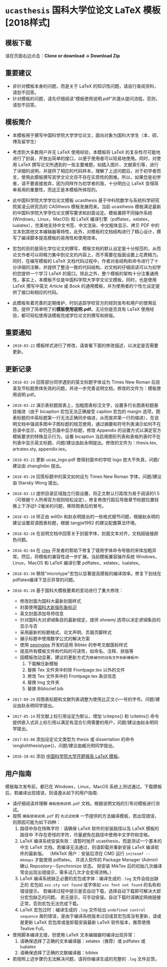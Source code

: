 # `ucasthesis` 国科大学位论文 LaTeX 模板 [2018样式]

## 模板下载

请在页面右边点击：**Clone or download -> Download Zip**

## 重要建议

* 非针对模板本身的问题，而是关于 LaTeX 的知识性问题，请自行查阅资料，请恕不回答。
* 针对模板的问题，请先仔细阅读“模板使用说明.pdf”并遵从提问流程，否则，请恕不回答。

## 模板简介
 
* 本模板用于撰写中国科学院大学学位论文，面向对象为国科大学生（本、硕、博及留学生）

* 考虑到大多数用户并无 LaTeX 使用经验，本模板将 LaTeX 的复杂性尽可能地进行了封装，开放出简单的接口，以便于使用者可以轻易地使用。同时，对使用 LaTeX 撰写论文所遇到的一些主要难题，如插入图片、文献索引等，进行了详细的说明，并提供了相应的代码样本，理解了上述问题后，对于初学者而言，使用此模板撰写其学文论文将不存在实质性的困难。所以，如果您是初学者，请不要直接放弃，因为同样作为初学者的我，十分明白让 LaTeX 变得简单易用的重要性，而这正是本模板所体现的。

* 此中国科学院大学学位论文模板 ucasthesis 基于中科院数学与系统科学研究院吴凌云研究员的 CASthesis 模板发展而来。当前 ucasthesis 模板满足最新的中国科学院大学学位论文撰写要求和封面设定。模板兼顾不同操作系统 (Windows，Linux，MacOS) 和 LaTeX 编译引擎（pdflatex，xelatex，lualatex），完美地支持中文书签、中文渲染、中文粗体显示、拷贝 PDF 中的文本到其他文本编辑器等特性，此外，对模板的文档结构进行了精心设计，撰写了编译脚本提高模板的易用性和使用效率。

* 宏包的目的是简化学位论文的撰写，模板文档的默认设定是十分规范的，从而论文作者可以将精力集中到论文的内容上，而不需要在版面设置上花费精力。 同时，在编写模板的 LaTeX 文档代码过程中，作者对各结构和命令进行了十分详细的注解，并提供了整洁一致的代码结构，对文档的仔细阅读可以为初学的您提供一个学习 LaTeX 的窗口。除此之外，整个模板的架构十分注重通用性，事实上，本模板不仅是中国科学院大学学文论文模板，同时，也是使用 LaTeX 撰写中英文 Article 或 Book 的通用模板，并为使用者的个性化设定提供了接口和相应的代码。

* 此模板有着完善的定期维护，时刻追踪学校官方的规则发布和用户的使用反馈。提供了简单明了的**模板使用说明.pdf**。无论你是否具有 LaTeX 使用经验，都可轻松使用该模板完成学位论文的撰写和排版。

## 重要通知

* `2018-03-22` 模板样式进行了修改，请查看下面的修改描述，以决定是否需要更新。

## 更新记录

* `2018-03-24` 回答部分同学遇到的英文标题字体设为 Times New Roman 后目录及节标题黑体失效的问题，并进一步完善说明文档，修改的文件为：模板使用说明.pdf。

* `2018-03-22` 演示表标题居表上，加粗图表标注文字，设置多行长图表标题悬挂缩进（由于 bicaption 宏包无法正确接受 caption 宏包的 margin 选项，图表标题的中英标题第一行无法正确同步缩进，从而放弃第一行的缩进），在说明文档中强调多图中子图标题的规范使用，通过摘要和符号列表演示如何不在目录中显示，却仍在页眉中显示标题，修改 Appendix 的设置方式以满足官方模板要求的特殊显示行为。设置 bicaption 当启用图形列表和表格列表时不在列表中显示英文标题，问题/建议由赵永明提出。修改的文件为：thesis.tex, artratex.sty, appendix.tex。

* `2018-03-21` 更新 ucas_logo.pdf 使得封面中的学校 logo 放大不失真，问题/建议由 zhanglinbo 提出。

* `2018-03-20` 回答标题中的英文如何设为 Times New Roman 字体，问题/建议由 Starsky Wong 提出。

* `2018-03-13` 提供目录区域独立行距设置，将正文默认行距改为易于阅读的1.5（可根据个人所用官方规则轻松设定），修复修改行距后导致章节标题位置轻微上下浮动1-2毫米的问题，移除图表后的冒号。

* `2018-03-10` 矫正由 will0n 和赵永明提出的一些格式细节问题，根据赵永明的建议设置双语图表标题，根据 tangjie1992 的建议配置算法环境。

* `2018-02-28` 在说明文档中回答关于封面字体，封面文本对齐，文档超链接颜色问题。

* `2018-02-04` 在 [ctex](https://github.com/CTeX-org/ctex-kit) 开发者的帮助下修复了错用字体命令导致的宋体加粗异常。然后，将模板的兼容性进一步扩展。当前模板兼容操作系统 Windows，Linux，MacOS 和 LaTeX 编译引擎 pdflatex，xelatex，lualatex。

* `2018-01-30` 移除"microtype"宏包以显著提高模板的编译效率。修复下划线在pdflatex编译下显示异常的问题。

* `2018-01-28` 基于国科大模板要素的变动进行了重大修改：
    * 修改封面为国科大最新封面样式
    * 封面使用[国科大新版形象标识](http://www.ucas.ac.cn/site/11?zu=64925)
    * 英文封面添加导师信息
    * 针对国科大对*密级*条目的最新规定，提供 *showmj* 选项以决定*密级*条目的显示与否
    * 采用最新的标题格式、论文声明、页眉页脚样式
    * 展示标题中使用数学公式的解决方案
    * 使用 [zepinglee](https://github.com/zepinglee/gbt7714-bibtex-style) 开发的适用 Bibtex 的参考文献国标样式
    * 提高所有模板文件和代码的可读性，如命名、注释、排版等
    * 因模板改动显著，建议的更新方式为`移植你的旧有文件到新模板中`:
        1. 下载解压新模板
        2. 替换 Tex 文件夹中的除 Frontpage.tex 以外的文件
        3. 修改 Tex 文件夹中的 Frontpage.tex 条目信息
        4. 替换 Img 文件夹
        5. 替换 Biblio/ref.bib

* `2017-09-29` 将图表标题和文献列表调整为使用比正文小一号的字号。问题/建议由赵永明同学提出。

* `2017-05-14` 将文献上标引用设定为默认，增加 \citepns{} 和 \citetns{} 命令提供嵌入式非上标引用以满足有混合引用需要的用户，问题/建议由赵永明同学提出。

* `2017-03-08` 添加设定论文类型为 thesis 或 dissertation 的命令 \englishthesistype{}，问题/建议由臧光明同学提出。

* `2016-10-02` 添加 [中国科学院大学开题报告 LaTeX 模板](https://github.com/mohuangrui/ucasproposal)。

## 用户指南

模板每次发布前，都已在 Windows，Linux，MacOS 系统上测试通过。下载模板后，若编译出现错误，则请遵从如下的用户指南:

* 请仔细阅读并理解 `模板使用说明.pdf` 文档，根据说明文档的引导对模板进行测试。
* 按照 `模板使用说明.pdf` 的 `先试试效果` 一节提供的方法编译模板，若出现错误，
  则原因可能为如下四种：
    1. 路径中存在特殊字符：请确保 LaTeX 软件的安装路径以及 LaTeX 模板的路径中
       不存在奇怪的字符，尽量避免在路径中使用中文字符和空格。
    2. LaTeX 编译系统安装失败：请暂时抛开 ucasthesis，而是测试一个基本的中文
       LaTeX 文档，若编译无法通过，则请卸载并重新安装 LaTeX 编译软件的最新版。
       （MikTeX 用户：安装后须在 CMD 运行 `initexmf --mkmaps` 才能使用 pdflatex。
       并进入软件的 Package Manager (Admin) 确认 Repository--Synchronize 状态。
       刚安装 MikTex 后的初始几次编译常会出现出错提示，需多试几次才会变得流畅。）
    3. LaTeX 编译系统缺乏必要的宏包或字体：编译生成的 `.log` 文件会给出缺乏的
       宏包如 `xxx.sty not found` 或字体如 `xxx font not found` 的名称和错误提示。
       若编译过程中提示是否自动下载，选择自动下载即可解决大部分宏包缺乏的问题。
       若无提示，可手动安装。自动下载时请确定网络链接正常，否则宏包无法完成下载。
    4. LaTeX 宏包过时：编译生成的 `.log` 文件给出 `undefined control sequence`
       类的错误，是由于编译系统版本过旧或其宏包库没有更新，请或是更新 LaTeX 
       宏包库或是卸载安装最新 LaTeX 软件版本，推荐使用 Texlive Full。
* 使用脚本编译无错，但使用 LaTeX 文本编辑器时编译出现异常：
    1. 请确保选择了正确的文本编译器：xelatex（推荐）或 pdflatex 或 lualatex
    2. 请确保选择了正确的文献编译器：bibtex
* 若按照上述步骤仍无法解决问题，请将你编译生成的完整的 `.log` 文件反馈。
